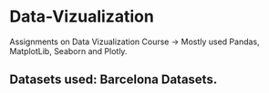# Data-Vizualization

Assignments on Data Vizualization Course
-> Mostly used Pandas, MatplotLib, Seaborn and Plotly.

## Datasets used: Barcelona Datasets.
